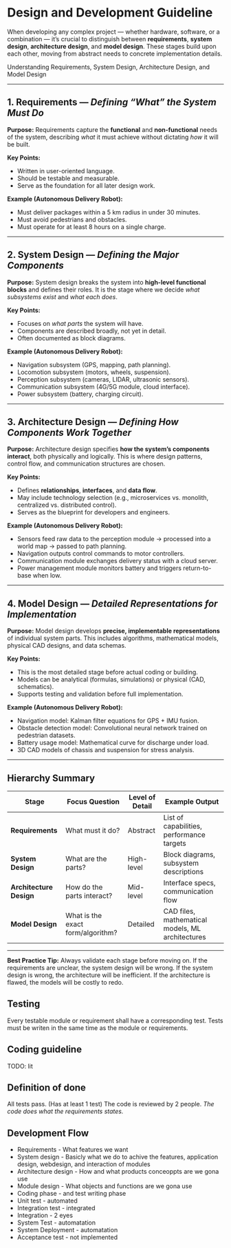 # Design and Development Guideline

When developing any complex project — whether hardware, software, or a combination — it’s crucial to distinguish between **requirements**, **system design**, **architecture design**, and **model design**.
These stages build upon each other, moving from abstract needs to concrete implementation details.

Understanding Requirements, System Design, Architecture Design, and Model Design

---

## 1. Requirements — *Defining “What” the System Must Do*
**Purpose:**
Requirements capture the **functional** and **non-functional** needs of the system, describing *what* it must achieve without dictating *how* it will be built.

**Key Points:**
- Written in user-oriented language.
- Should be testable and measurable.
- Serve as the foundation for all later design work.

**Example (Autonomous Delivery Robot):**
- Must deliver packages within a 5 km radius in under 30 minutes.
- Must avoid pedestrians and obstacles.
- Must operate for at least 8 hours on a single charge.

---

## 2. System Design — *Defining the Major Components*
**Purpose:**
System design breaks the system into **high-level functional blocks** and defines their roles.
It is the stage where we decide *what subsystems exist* and *what each does*.

**Key Points:**
- Focuses on *what parts* the system will have.
- Components are described broadly, not yet in detail.
- Often documented as block diagrams.

**Example (Autonomous Delivery Robot):**
- Navigation subsystem (GPS, mapping, path planning).
- Locomotion subsystem (motors, wheels, suspension).
- Perception subsystem (cameras, LIDAR, ultrasonic sensors).
- Communication subsystem (4G/5G module, cloud interface).
- Power subsystem (battery, charging circuit).

---

## 3. Architecture Design — *Defining How Components Work Together*
**Purpose:**
Architecture design specifies **how the system’s components interact**, both physically and logically.
This is where design patterns, control flow, and communication structures are chosen.

**Key Points:**
- Defines **relationships**, **interfaces**, and **data flow**.
- May include technology selection (e.g., microservices vs. monolith, centralized vs. distributed control).
- Serves as the blueprint for developers and engineers.

**Example (Autonomous Delivery Robot):**
- Sensors feed raw data to the perception module → processed into a world map → passed to path planning.
- Navigation outputs control commands to motor controllers.
- Communication module exchanges delivery status with a cloud server.
- Power management module monitors battery and triggers return-to-base when low.

---

## 4. Model Design — *Detailed Representations for Implementation*
**Purpose:**
Model design develops **precise, implementable representations** of individual system parts.
This includes algorithms, mathematical models, physical CAD designs, and data schemas.

**Key Points:**
- This is the most detailed stage before actual coding or building.
- Models can be analytical (formulas, simulations) or physical (CAD, schematics).
- Supports testing and validation before full implementation.

**Example (Autonomous Delivery Robot):**
- Navigation model: Kalman filter equations for GPS + IMU fusion.
- Obstacle detection model: Convolutional neural network trained on pedestrian datasets.
- Battery usage model: Mathematical curve for discharge under load.
- 3D CAD models of chassis and suspension for stress analysis.

---

## Hierarchy Summary

| Stage                 | Focus Question        | Level of Detail   | Example Output |
|-----------------------|----------------------|------------------|----------------|
| **Requirements**      | What must it do?     | Abstract         | List of capabilities, performance targets |
| **System Design**     | What are the parts?  | High-level       | Block diagrams, subsystem descriptions |
| **Architecture Design** | How do the parts interact? | Mid-level       | Interface specs, communication flow |
| **Model Design**      | What is the exact form/algorithm? | Detailed        | CAD files, mathematical models, ML architectures |

---

**Best Practice Tip:**
Always validate each stage before moving on.
If the requirements are unclear, the system design will be wrong.
If the system design is wrong, the architecture will be inefficient.
If the architecture is flawed, the models will be costly to redo.





## Testing

Every testable module or requirement shall have a corresponding test.
Tests must be writen in the same time as the module or requirements.


## Coding guideline
TODO: lit





## Definition of done
All tests pass. (Has at least 1 test)
The code is reviewed by 2 people.
*The code does what the requirements states.*


## Development Flow
*  Requirements - What features we want
*  System design - Basicly what we do to achive the features, application design, webdesign, and interaction of modules
*  Architecture design - How and what products conceoppts are we gona use
*  Module design - What objects and functions are we gona use
*  Coding phase - and test writing phase
*  Unit test - automated
*  Integration test - integrated
*  Integration - 2 eyes
*  System Test - automatation
*  System Deployment - automatation
*  Acceptance test - not implemented